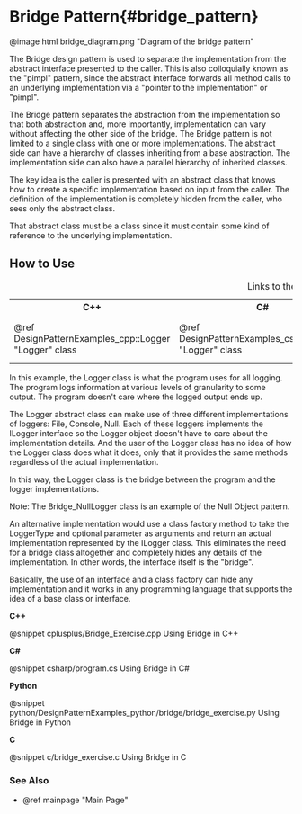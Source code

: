 # Bridge Pattern{#bridge_pattern}

@image html bridge_diagram.png "Diagram of the bridge pattern"

The Bridge design pattern is used to separate the implementation from the
abstract interface presented to the caller.  This is also colloquially
known as the "pimpl" pattern, since the abstract interface forwards all
method calls to an underlying implementation via a "pointer to the
implementation" or "pimpl".

The Bridge pattern separates the abstraction from the implementation so
that both abstraction and, more importantly, implementation can vary
without affecting the other side of the bridge.  The Bridge pattern is not
limited to a single class with one or more implementations.  The abstract
side can have a hierarchy of classes inheriting from a base abstraction.
The implementation side can also have a parallel hierarchy of inherited
classes.

The key idea is the caller is presented with an abstract class that knows
how to create a specific implementation based on input from the caller.
The definition of the implementation is completely hidden from the caller,
who sees only the abstract class.

That abstract class must be a class since it must contain some kind of
reference to the underlying implementation.

## How to Use

<table>
<caption>Links to the Logger classes (interfaces, functions)</caption>
<tr>
  <th>C++
  <th>C#
  <th>Python
  <th>C
<tr>
  <td>@ref DesignPatternExamples_cpp::Logger "Logger" class
  <td>@ref DesignPatternExamples_csharp.Logger "Logger" class
  <td>@ref DesignPatternExamples_python.bridge.bridge_logger.Logger "Logger" class
  <td>ILogger interface<br>
  CreateLogger()<br>
  DestroyLogger()<br>
</table>

In this example, the Logger class is what the program uses for all logging.
The program logs information at various levels of granularity to some
output.  The program doesn't care where the logged output ends up.

The Logger abstract class can make use of three different implementations
of loggers: File, Console, Null.  Each of these loggers implements the
ILogger interface so the Logger object doesn't have to care about the
implementation details.  And the user of the Logger class has no idea of
how the Logger class does what it does, only that it provides the same
methods regardless of the actual implementation.

In this way, the Logger class is the bridge between the program and the
logger implementations.

Note: The Bridge_NullLogger class is an example of the Null Object pattern.

An alternative implementation would use a class factory method to take
the LoggerType and optional parameter as arguments and return an actual
implementation represented by the ILogger class.  This eliminates the need
for a bridge class altogether and completely hides any details of the
implementation.  In other words, the interface itself is the "bridge".

Basically, the use of an interface and a class factory can hide any
implementation and it works in any programming language that supports the
idea of a base class or interface.

__C++__

@snippet cplusplus/Bridge_Exercise.cpp Using Bridge in C++

__C#__

@snippet csharp/program.cs Using Bridge in C#

__Python__

@snippet python/DesignPatternExamples_python/bridge/bridge_exercise.py Using Bridge in Python

__C__

@snippet c/bridge_exercise.c Using Bridge in C


### See Also
- @ref mainpage "Main Page"
